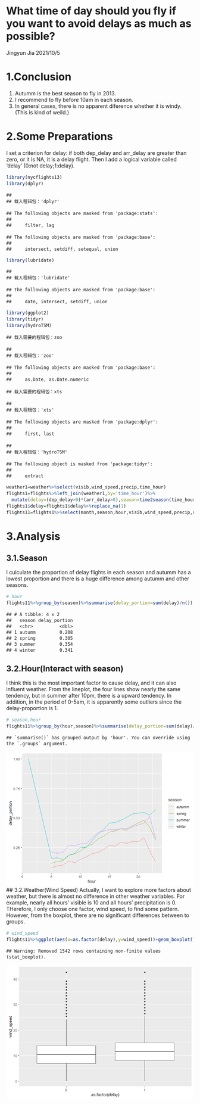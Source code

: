 What time of day should you fly if you want to avoid delays as much as
possible?
================
Jingyun Jia
2021/10/5

# 1.Conclusion

1.  Autumm is the best season to fly in 2013.
2.  I recommend to fly before 10am in each season.
3.  In general cases, there is no apparent diference whether it is
    windy.(This is kind of weild.)

# 2.Some Preparations

I set a criterion for delay: if both dep\_delay and arr\_delay are
greater than zero, or it is NA, it is a delay flight. Then I add a
logical variable called ‘delay’ (0:not delay;1:delay).

``` r
library(nycflights13)
library(dplyr)
```

    ## 
    ## 载入程辑包：'dplyr'

    ## The following objects are masked from 'package:stats':
    ## 
    ##     filter, lag

    ## The following objects are masked from 'package:base':
    ## 
    ##     intersect, setdiff, setequal, union

``` r
library(lubridate)
```

    ## 
    ## 载入程辑包：'lubridate'

    ## The following objects are masked from 'package:base':
    ## 
    ##     date, intersect, setdiff, union

``` r
library(ggplot2)
library(tidyr)
library(hydroTSM)
```

    ## 载入需要的程辑包：zoo

    ## 
    ## 载入程辑包：'zoo'

    ## The following objects are masked from 'package:base':
    ## 
    ##     as.Date, as.Date.numeric

    ## 载入需要的程辑包：xts

    ## 
    ## 载入程辑包：'xts'

    ## The following objects are masked from 'package:dplyr':
    ## 
    ##     first, last

    ## 
    ## 载入程辑包：'hydroTSM'

    ## The following object is masked from 'package:tidyr':
    ## 
    ##     extract

``` r
weather1=weather%>%select(visib,wind_speed,precip,time_hour)
flights1=flights%>%left_join(weather1,by='time_hour')%>%
  mutate(delay=(dep_delay>0)*(arr_delay>0),season=time2season(time_hour,out.fmt="seasons"))
flights1$delay=flights1$delay%>%replace_na(1)
flights11=flights1%>%select(month,season,hour,visib,wind_speed,precip,delay)
```

# 3.Analysis

## 3.1.Season

I culculate the proportion of delay flights in each season and autumm
has a lowest proportion and there is a huge difference among autumm and
other seasons.

``` r
# hour
flights11%>%group_by(season)%>%summarise(delay_portion=sum(delay)/n()) 
```

    ## # A tibble: 4 x 2
    ##   season delay_portion
    ##   <chr>          <dbl>
    ## 1 autumm         0.208
    ## 2 spring         0.305
    ## 3 summer         0.354
    ## 4 winter         0.341

## 3.2.Hour(Interact with season)

I think this is the most important factor to cause delay, and it can
also influent weather. From the lineplot, the four lines show nearly the
same tendency, but in summer after 10pm, there is a upward tendency. In
addition, in the period of 0-5am, it is apparently some outliers since
the delay-proportion is 1.

``` r
# season,hour
flights11%>%group_by(hour,season)%>%summarise(delay_portion=sum(delay)/n())%>%ggplot()+geom_line(aes(x=hour,y=delay_portion,color=season)) 
```

    ## `summarise()` has grouped output by 'hour'. You can override using the `.groups` argument.

![](week4_files/figure-gfm/unnamed-chunk-3-1.png)<!-- --> \#\#
3.2.Weather(Wind Speed) Actually, I want to explore more factors about
weather, but there is almost no difference in other weather variables.
For example, nearly all hours’ visible is 10 and all hours’
precipitation is 0. THerefore, I only choose one factor, wind speed, to
find some pattern. However, from the boxplot, there are no significant
differences between to groups.

``` r
# wind_speed
flights11%>%ggplot(aes(x=as.factor(delay),y=wind_speed))+geom_boxplot()
```

    ## Warning: Removed 1542 rows containing non-finite values (stat_boxplot).

![](week4_files/figure-gfm/unnamed-chunk-4-1.png)<!-- -->
